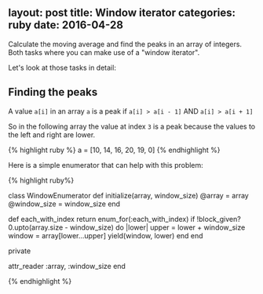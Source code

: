 layout: post
title: Window iterator
categories: ruby
date: 2016-04-28
---

Calculate the moving average and find the peaks in an array of integers. Both tasks where you can make use of a "window iterator".

Let's look at those tasks in detail:

## Finding the peaks

A value ```a[i]``` in an array ```a``` is a peak if ```a[i] > a[i - 1]``` AND ```a[i] > a[i + 1]```

So in the following array the value at index ```3``` is a peak because the values to the left and right are lower.

{% highlight ruby %}
a = [10, 14, 16, 20, 19, 0]
{% endhighlight %}


Here is a simple enumerator that can help with this problem:

{% highlight ruby%}

class WindowEnumerator
  def initialize(array, window_size)
    @array = array
    @window_size = window_size
  end

  def each_with_index
    return enum_for(:each_with_index) if !block_given?
    0.upto(array.size - window_size) do |lower|
      upper = lower + window_size
      window = array[lower...upper]
      yield(window, lower)
    end
  end

  private

  attr_reader :array, :window_size
end

{% endhighlight %}

